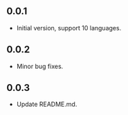 ## 0.0.1
- Initial version, support 10 languages.

## 0.0.2
- Minor bug fixes.

## 0.0.3
- Update README.md.